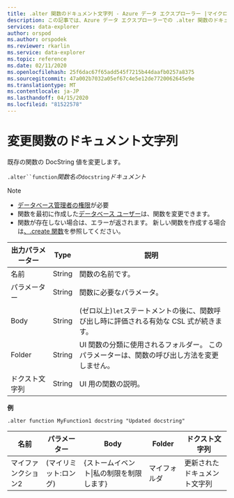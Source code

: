 ```yaml
---
title: .alter 関数のドキュメント文字列 - Azure データ エクスプローラー |マイクロソフトドキュメント
description: この記事では、Azure データ エクスプローラーでの .alter 関数のドキュメント文字列について説明します。
services: data-explorer
author: orspod
ms.author: orspodek
ms.reviewer: rkarlin
ms.service: data-explorer
ms.topic: reference
ms.date: 02/11/2020
ms.openlocfilehash: 25f6dac67f65add545f7215b44daafb0257a8375
ms.sourcegitcommit: 47a002b7032a05ef67c4e5e12de7720062645e9e
ms.translationtype: MT
ms.contentlocale: ja-JP
ms.lasthandoff: 04/15/2020
ms.locfileid: "81522578"
---
```

# <a name="alter-function-docstring"></a>変更関数のドキュメント文字列

既存の関数の DocString 値を変更します。

`.alter``function`*関数名の*`docstring`*ドキュメント*

> [!NOTE]
> * [データベース管理者の権限](../management/access-control/role-based-authorization.md)が必要
> * 関数を最初に作成した[データベース ユーザー](../management/access-control/role-based-authorization.md)は、関数を変更できます。 
> * 関数が存在しない場合は、エラーが返されます。 新しい関数を作成する場合は[、.create 関数](create-function.md)を参照してください。

|出力パラメーター |Type |説明
|---|---|--- 
|名前  |String |関数の名前です。 
|パラメーター  |String |関数に必要なパラメータ。
|Body  |String |(ゼロ以上)`let`ステートメントの後に、関数呼び出し時に評価される有効な CSL 式が続きます。
|Folder|String|UI 関数の分類に使用されるフォルダー。 このパラメーターは、関数の呼び出し方法を変更しません。
|ドクスト文字列|String|UI 用の関数の説明。

**例** 

```
.alter function MyFunction1 docstring "Updated docstring"
```
    
|名前 |パラメーター |Body|Folder|ドクスト文字列
|---|---|---|---|---
|マイファンクション2 |(マイリミット:ロング)| {ストームイベント&#124;私の制限を制限します}|マイフォルダ|更新されたドキュメント文字列|